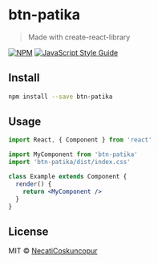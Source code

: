 # btn-patika

> Made with create-react-library

[![NPM](https://img.shields.io/npm/v/btn-patika.svg)](https://www.npmjs.com/package/btn-patika) [![JavaScript Style Guide](https://img.shields.io/badge/code_style-standard-brightgreen.svg)](https://standardjs.com)

## Install

```bash
npm install --save btn-patika
```

## Usage

```jsx
import React, { Component } from 'react'

import MyComponent from 'btn-patika'
import 'btn-patika/dist/index.css'

class Example extends Component {
  render() {
    return <MyComponent />
  }
}
```

## License

MIT © [NecatiCoskuncopur](https://github.com/NecatiCoskuncopur)
